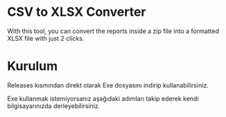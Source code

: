 # CSV to XLSX Converter
With this tool, you can convert the reports inside a zip file into a formatted XLSX file with just 2 clicks.

# Kurulum
Releases kısmından direkt olarak Exe dosyasını indirip kullanabilirsiniz.

Exe kullanmak istemiyorsanız aşağıdaki adımları takip ederek kendi bilgisayarınızda derleyebilirsiniz.
